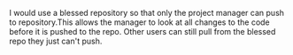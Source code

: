 I would use a blessed repository so that only the project manager can push to repository.This allows the manager to look at all changes to the code before it is pushed to the repo. Other users can still pull from the blessed repo they just can't push.
